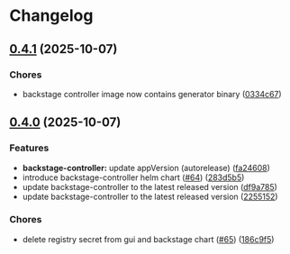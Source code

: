 # Changelog

## [0.4.1](https://github.com/syntasso/helm-charts/compare/backstage-controller-0.4.0...backstage-controller-v0.4.1) (2025-10-07)


### Chores

* backstage controller image now contains generator binary ([0334c67](https://github.com/syntasso/helm-charts/commit/0334c67ef33def022f41df8bbdecca940b8de3c2))

## [0.4.0](https://github.com/syntasso/helm-charts/compare/backstage-controller-v0.3.1...backstage-controller-v0.4.0) (2025-10-07)


### Features

* **backstage-controller:** update appVersion (autorelease) ([fa24608](https://github.com/syntasso/helm-charts/commit/fa24608780980a1b8a9437d14d6392366388e618))
* introduce backstage-controller helm chart ([#64](https://github.com/syntasso/helm-charts/issues/64)) ([283d5b5](https://github.com/syntasso/helm-charts/commit/283d5b5c05e899ad1c993f20a2d14850d632a551))
* update backstage-controller to the latest released version ([df9a785](https://github.com/syntasso/helm-charts/commit/df9a78598b660d7764ac3fc7ebefd1cbd137595b))
* update backstage-controller to the latest released version ([2255152](https://github.com/syntasso/helm-charts/commit/225515265d4b5ee846ecbab078d24be3fce1c163))


### Chores

* delete registry secret from gui and backstage chart ([#65](https://github.com/syntasso/helm-charts/issues/65)) ([186c9f5](https://github.com/syntasso/helm-charts/commit/186c9f55a7b6ffa26a9e1c39abb97dba25fb7545))
